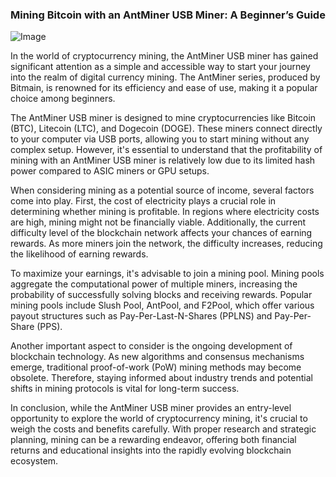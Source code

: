 ### Mining Bitcoin with an AntMiner USB Miner: A Beginner’s Guide

![Image](https://github.com/user-attachments/assets/b8266eee-691e-4ee1-99ef-bfa10d234fd4)

In the world of cryptocurrency mining, the AntMiner USB miner has gained significant attention as a simple and accessible way to start your journey into the realm of digital currency mining. The AntMiner series, produced by Bitmain, is renowned for its efficiency and ease of use, making it a popular choice among beginners.

The AntMiner USB miner is designed to mine cryptocurrencies like Bitcoin (BTC), Litecoin (LTC), and Dogecoin (DOGE). These miners connect directly to your computer via USB ports, allowing you to start mining without any complex setup. However, it's essential to understand that the profitability of mining with an AntMiner USB miner is relatively low due to its limited hash power compared to ASIC miners or GPU setups.

When considering mining as a potential source of income, several factors come into play. First, the cost of electricity plays a crucial role in determining whether mining is profitable. In regions where electricity costs are high, mining might not be financially viable. Additionally, the current difficulty level of the blockchain network affects your chances of earning rewards. As more miners join the network, the difficulty increases, reducing the likelihood of earning rewards.

To maximize your earnings, it's advisable to join a mining pool. Mining pools aggregate the computational power of multiple miners, increasing the probability of successfully solving blocks and receiving rewards. Popular mining pools include Slush Pool, AntPool, and F2Pool, which offer various payout structures such as Pay-Per-Last-N-Shares (PPLNS) and Pay-Per-Share (PPS).

Another important aspect to consider is the ongoing development of blockchain technology. As new algorithms and consensus mechanisms emerge, traditional proof-of-work (PoW) mining methods may become obsolete. Therefore, staying informed about industry trends and potential shifts in mining protocols is vital for long-term success.

In conclusion, while the AntMiner USB miner provides an entry-level opportunity to explore the world of cryptocurrency mining, it's crucial to weigh the costs and benefits carefully. With proper research and strategic planning, mining can be a rewarding endeavor, offering both financial returns and educational insights into the rapidly evolving blockchain ecosystem.